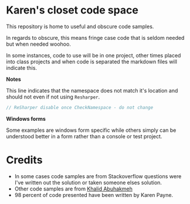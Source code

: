 # Karen's closet code space

This repository is home to useful and obscure code samples.

In regards to obscure, this means fringe case code that is seldom needed but when needed woohoo.

In some instances, code to use will be in one project, other times placed into class projects and when code is separated the markdown files will indicate this.

**Notes**

This line indicates that the namespace does not match it's location and should not even if not using `Resharper`.

```csharp
// ReSharper disable once CheckNamespace - do not change
```

**Windows forms**

Some examples are windows form specific while others simply can be understood better in a form rather than a console or test project.

# Credits

- In some cases code samples are from Stackoverflow questions were I've written out the solution or taken someone elses solution.
- Other code samples are from [Khalid Abuhakmeh](https://khalidabuhakmeh.com/about)
- 98 percent of code presented have been written by Karen Payne.
